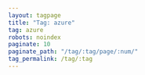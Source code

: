 ```yaml
---
layout: tagpage
title: "Tag: azure"
tag: azure
robots: noindex
paginate: 10
paginate_path: "/tag/:tag/page/:num/"
tag_permalink: /tag/:tag
---
```

